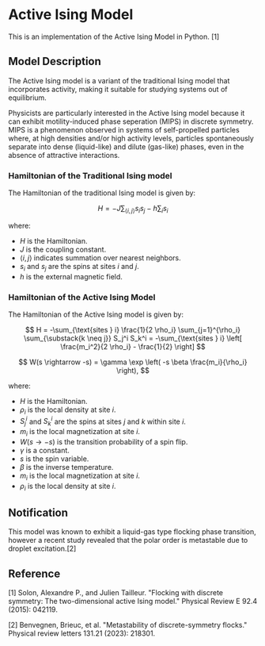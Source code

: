 # Active Ising Model
This is an implementation of the Active Ising Model in Python. [1]

## Model Description
The Active Ising model is a variant of the traditional Ising model that incorporates activity, making it suitable for studying systems out of equilibrium.


Physicists are particularly interested in the Active Ising model because it can exhibit motility-induced phase seperation (MIPS) in discrete symmetry. MIPS is a phenomenon observed in systems of self-propelled particles where, at high densities and/or high activity levels, particles spontaneously separate into dense (liquid-like) and dilute (gas-like) phases, even in the absence of attractive interactions. 


### Hamiltonian of the Traditional Ising model

The Hamiltonian of the traditional Ising model is given by:

$$
H = -J \sum_{\langle i,j \rangle} s_i s_j - h \sum_i s_i
$$

where:
- $H$ is the Hamiltonian.
- $J$ is the coupling constant.
- $\langle i,j \rangle$ indicates summation over nearest neighbors.
- $s_i$ and $s_j$ are the spins at sites $i$ and $j$.
- $h$ is the external magnetic field.

### Hamiltonian of the Active Ising Model

The Hamiltonian of the Active Ising model is given by:

$$
H = -\sum_{\text{sites } i} \frac{1}{2 \rho_i} \sum_{j=1}^{\rho_i} \sum_{\substack{k \neq j}} S_j^i S_k^i = -\sum_{\text{sites } i} \left[ \frac{m_i^2}{2 \rho_i} - \frac{1}{2} \right]
$$

$$
W(s \rightarrow -s) = \gamma \exp \left( -s \beta \frac{m_i}{\rho_i} \right),
$$

where:
- $H$ is the Hamiltonian.
- $\rho_i$ is the local density at site $i$.
- $S_j^i$ and $S_k^i$ are the spins at sites $j$ and $k$ within site $i$.
- $m_i$ is the local magnetization at site $i$.
- $W(s \rightarrow -s)$ is the transition probability of a spin flip.
- $\gamma$ is a constant.
- $s$ is the spin variable.
- $\beta$ is the inverse temperature.
- $m_i$ is the local magnetization at site $i$.
- $\rho_i$ is the local density at site $i$.


## Notification
This model was known to exhibit a liquid-gas type flocking phase transition, however a recent study revealed that the polar order is metastable due to droplet excitation.[2]

## Reference

[1] Solon, Alexandre P., and Julien Tailleur. "Flocking with discrete symmetry: The two-dimensional active Ising model." Physical Review E 92.4 (2015): 042119.


[2] Benvegnen, Brieuc, et al. "Metastability of discrete-symmetry flocks." Physical review letters 131.21 (2023): 218301.


